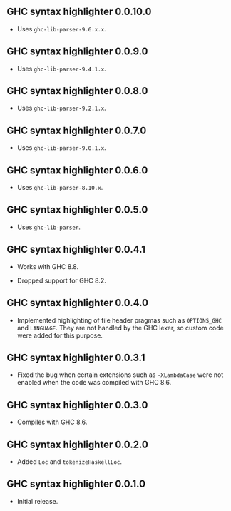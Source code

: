 ## GHC syntax highlighter 0.0.10.0

* Uses `ghc-lib-parser-9.6.x.x`.

## GHC syntax highlighter 0.0.9.0

* Uses `ghc-lib-parser-9.4.1.x`.

## GHC syntax highlighter 0.0.8.0

* Uses `ghc-lib-parser-9.2.1.x`.

## GHC syntax highlighter 0.0.7.0

* Uses `ghc-lib-parser-9.0.1.x`.

## GHC syntax highlighter 0.0.6.0

* Uses `ghc-lib-parser-8.10.x`.

## GHC syntax highlighter 0.0.5.0

* Uses `ghc-lib-parser`.

## GHC syntax highlighter 0.0.4.1

* Works with GHC 8.8.

* Dropped support for GHC 8.2.

## GHC syntax highlighter 0.0.4.0

* Implemented highlighting of file header pragmas such as `OPTIONS_GHC` and
  `LANGUAGE`. They are not handled by the GHC lexer, so custom code were
  added for this purpose.

## GHC syntax highlighter 0.0.3.1

* Fixed the bug when certain extensions such as `-XLambdaCase` were not
  enabled when the code was compiled with GHC 8.6.

## GHC syntax highlighter 0.0.3.0

* Compiles with GHC 8.6.

## GHC syntax highlighter 0.0.2.0

* Added `Loc` and `tokenizeHaskellLoc`.

## GHC syntax highlighter 0.0.1.0

* Initial release.
